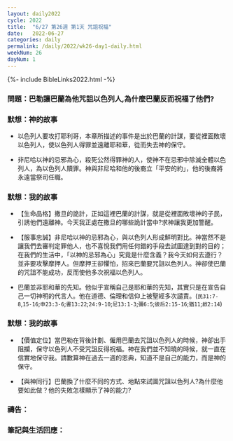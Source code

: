 ```yaml
---
layout: daily2022
cycle: 2022
title:  "6/27 第26週 第1天 咒詛祝福"
date:   2022-06-27
categories: daily
permalink: /daily/2022/wk26-day1-daily.html
weekNum: 26
dayNum: 1
---
```


{%- include BibleLinks2022.html -%}

### 問題：巴勒讓巴蘭為他咒詛以色列人,為什麼巴蘭反而祝福了他們?

### 默想：神的故事 

+ 以色列人要攻打耶利哥，本章所描述的事件是出於巴蘭的計謀，要從裡面敗壞以色列人，使以色列人得罪並遠離耶和華，從而失去神的保守。

+ 非尼哈以神的忌邪為心，殺死公然得罪神的人，使神不在忌邪中除滅全體以色列人，為以色列人贖罪。神與非尼哈和他的後裔立「平安的約」，他的後裔將永遠當祭司任職。

### 默想：我的故事 

+ 【生命品格】撒旦的詭計，正如這裡巴蘭的計謀，就是從裡面敗壞神的子民，引誘他們遠離神。今天我正處在撒旦的哪些詭計當中?求神讓我更加警醒。

+ 【服事忠誠】非尼哈以神的忌邪為心，與以色列人形成鮮明對比。神當然不是讓我們去審判定罪他人，也不喜悅我們用任何錯的手段去試圖達到對的目的；在我們的生活中，「以神的忌邪為心」究竟是什麼含義？我今天如何去遵行？並非要攻擊摩押人。但摩押王卻懼怕，招來巴蘭要咒詛以色列人。神卻使巴蘭的咒詛不能成功，反而使他多次祝福以色列人。

+ 巴蘭並非耶和華的先知。他似乎宣稱自己是耶和華的先知，其實只是在宣告自己一切神明的代言人。他在道德、倫理和信仰上被聖經多次譴責。(`民31:7-8`,`15-16`;`申23:3-6`;`書13:22`;`24:9-10`;`尼13:1-3`;`彌6:5`;`彼后2:15-16`;`猶11`;`啟2:14`)

### 默想：我的故事 

+ 【價值定位】當巴勒在背後計劃、僱用巴蘭去咒詛以色列人的時候，神卻出手阻攔，保守以色列人不受咒詛反得祝福。神在我們並不知曉的時候，就一直在信實地保守我。請數算神在過去一週的恩典，知道不是自己的能力，而是神的保守。

+ 【與神同行】巴蘭換了什麼不同的方式、地點來試圖咒詛以色列人?為什麼他要如此做？他的失敗怎樣顯示了神的能力?

### 禱告：

### 筆記與生活回應：
